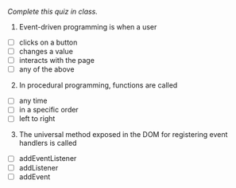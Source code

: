 *Complete this quiz in class.*

1. Event-driven programming is when a user 

- [ ] clicks on a button
- [ ] changes a value
- [ ] interacts with the page
- [ ] any of the above

2. In procedural programming, functions are called

- [ ] any time
- [ ] in a specific order
- [ ] left to right

3. The universal method exposed in the DOM for registering event handlers is called
   
- [ ] addEventListener
- [ ] addListener
- [ ] addEvent